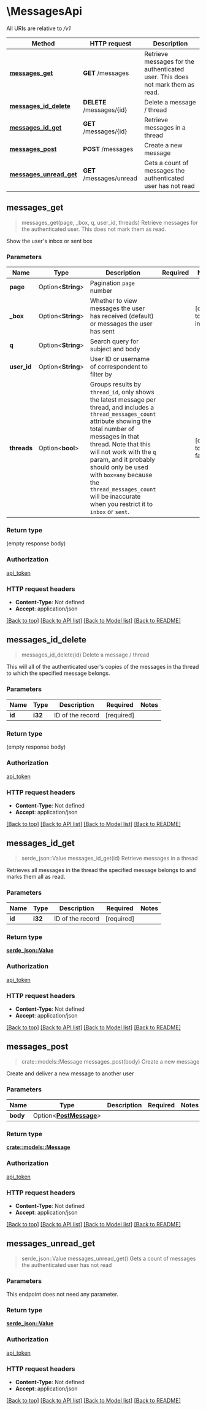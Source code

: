 # \MessagesApi

All URIs are relative to */v1*

Method | HTTP request | Description
------------- | ------------- | -------------
[**messages_get**](MessagesApi.md#messages_get) | **GET** /messages | Retrieve messages for the authenticated user. This does not mark them as read.
[**messages_id_delete**](MessagesApi.md#messages_id_delete) | **DELETE** /messages/{id} | Delete a message / thread
[**messages_id_get**](MessagesApi.md#messages_id_get) | **GET** /messages/{id} | Retrieve messages in a thread
[**messages_post**](MessagesApi.md#messages_post) | **POST** /messages | Create a new message
[**messages_unread_get**](MessagesApi.md#messages_unread_get) | **GET** /messages/unread | Gets a count of messages the authenticated user has not read



## messages_get

> messages_get(page, _box, q, user_id, threads)
Retrieve messages for the authenticated user. This does not mark them as read.

Show the user's inbox or sent box

### Parameters


Name | Type | Description  | Required | Notes
------------- | ------------- | ------------- | ------------- | -------------
**page** | Option<**String**> | Pagination `page` number |  |
**_box** | Option<**String**> | Whether to view messages the user has received (default) or messages the user has sent |  |[default to inbox]
**q** | Option<**String**> | Search query for subject and body |  |
**user_id** | Option<**String**> | User ID or username of correspondent to filter by |  |
**threads** | Option<**bool**> | Groups results by `thread_id`, only shows the latest message per thread, and includes a `thread_messages_count` attribute showing the total number of messages in that thread. Note that this will not work with the `q` param, and it probably should only be used with `box=any` because the `thread_messages_count` will be inaccurate when you restrict it to `inbox` or `sent`.  |  |[default to false]

### Return type

 (empty response body)

### Authorization

[api_token](../README.md#api_token)

### HTTP request headers

- **Content-Type**: Not defined
- **Accept**: application/json

[[Back to top]](#) [[Back to API list]](../README.md#documentation-for-api-endpoints) [[Back to Model list]](../README.md#documentation-for-models) [[Back to README]](../README.md)


## messages_id_delete

> messages_id_delete(id)
Delete a message / thread

This will all of the authenticated user's copies of the messages in tha thread to which the specified message belongs. 

### Parameters


Name | Type | Description  | Required | Notes
------------- | ------------- | ------------- | ------------- | -------------
**id** | **i32** | ID of the record | [required] |

### Return type

 (empty response body)

### Authorization

[api_token](../README.md#api_token)

### HTTP request headers

- **Content-Type**: Not defined
- **Accept**: application/json

[[Back to top]](#) [[Back to API list]](../README.md#documentation-for-api-endpoints) [[Back to Model list]](../README.md#documentation-for-models) [[Back to README]](../README.md)


## messages_id_get

> serde_json::Value messages_id_get(id)
Retrieve messages in a thread

Retrieves all messages in the thread the specified message belongs to and marks them all as read. 

### Parameters


Name | Type | Description  | Required | Notes
------------- | ------------- | ------------- | ------------- | -------------
**id** | **i32** | ID of the record | [required] |

### Return type

[**serde_json::Value**](serde_json::Value.md)

### Authorization

[api_token](../README.md#api_token)

### HTTP request headers

- **Content-Type**: Not defined
- **Accept**: application/json

[[Back to top]](#) [[Back to API list]](../README.md#documentation-for-api-endpoints) [[Back to Model list]](../README.md#documentation-for-models) [[Back to README]](../README.md)


## messages_post

> crate::models::Message messages_post(body)
Create a new message

Create and deliver a new message to another user

### Parameters


Name | Type | Description  | Required | Notes
------------- | ------------- | ------------- | ------------- | -------------
**body** | Option<[**PostMessage**](PostMessage.md)> |  |  |

### Return type

[**crate::models::Message**](Message.md)

### Authorization

[api_token](../README.md#api_token)

### HTTP request headers

- **Content-Type**: Not defined
- **Accept**: application/json

[[Back to top]](#) [[Back to API list]](../README.md#documentation-for-api-endpoints) [[Back to Model list]](../README.md#documentation-for-models) [[Back to README]](../README.md)


## messages_unread_get

> serde_json::Value messages_unread_get()
Gets a count of messages the authenticated user has not read

### Parameters

This endpoint does not need any parameter.

### Return type

[**serde_json::Value**](serde_json::Value.md)

### Authorization

[api_token](../README.md#api_token)

### HTTP request headers

- **Content-Type**: Not defined
- **Accept**: application/json

[[Back to top]](#) [[Back to API list]](../README.md#documentation-for-api-endpoints) [[Back to Model list]](../README.md#documentation-for-models) [[Back to README]](../README.md)

